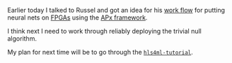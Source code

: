 Earlier today I talked to Russel and got an idea for his [work flow](FPGA_deployment/Russell_workflow.md) for putting neural nets on [FPGAs](FPGAs) using the [APx framework](APx).

I think next I need to work through reliably deploying the trivial null algorithm.

My plan for next time will be to go through the [`hls4ml-tutorial`](https://github.com/fastmachinelearning/hls4ml-tutorial).
